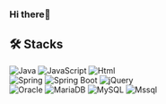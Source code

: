 ### Hi there👋 


🛠 Stacks
---------

<!--
![Spring](https://img.shields.io/badge/Framework-Spring-6DB33F.svg?style=squre&logo=spring)
-->
![Java](https://img.shields.io/badge/-Java-007396.svg?style=flat-square&logo=Java&logoColor=white)
![JavaScript](https://img.shields.io/badge/JavaScript-F7DF1E?style=flat-square&logo=JavaScript&logoColor=white)
![Html](https://img.shields.io/badge/HTML5-E34F26?style=flat-square&logo=HTML5&logoColor=white)   
![Spring](https://img.shields.io/badge/Spring-6DB33F?style=flat-square&logo=spring&logoColor=white)
![Spring Boot](https://img.shields.io/badge/springboot-6DB33F?style=flat-square&logo=springboot&logoColor=white)
![jQuery](https://img.shields.io/badge/jQuery-0769AD?style=flat-square&logo=jquery&logoColor=white)   
![Oracle](https://img.shields.io/badge/Oracle-F80000?style=flat-square&logo=Oracle&logoColor=white)
![MariaDB](https://img.shields.io/badge/MariaDB-003545?style=flat-square&logo=mariadb&logoColor=white)
![MySQL](https://img.shields.io/badge/MySQL-4479A1?style=flat-square&logo=MySQL&logoColor=white)
![Mssql](https://img.shields.io/badge/Mssql-CC2927?style=flat-square&logo=microsoftsqlserver&logoColor=white)
